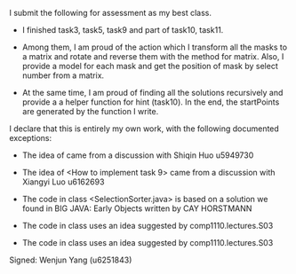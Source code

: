 I submit the following for assessment as my best class.

* I finished task3, task5, task9 and part of task10, task11.

* Among them, I am proud of the action which I transform all the masks to a matrix and
  rotate and reverse them with the method for matrix. Also, I provide a model for each
  mask and get the position of mask by select number from a matrix.

* At the same time, I am proud of finding all the solutions recursively and provide a
  a helper function for hint (task10). In the end, the startPoints are generated by
  the function I write.

I declare that this is entirely my own work, with the following documented exceptions:

* The idea of <How to write tests> came from a discussion with Shiqin Huo u5949730
* The idea of <How to implement task 9> came from a discussion with Xiangyi Luo u6162693

* The code in class <SelectionSorter.java> is based on a solution we found in BIG JAVA: Early Objects written by CAY HORSTMANN
* The code in class <GetCoordinateTest> uses an idea suggested by comp1110.lectures.S03
* The code in class <RotateAndReverseTest> uses an idea suggested by comp1110.lectures.S03

Signed: Wenjun Yang (u6251843)
